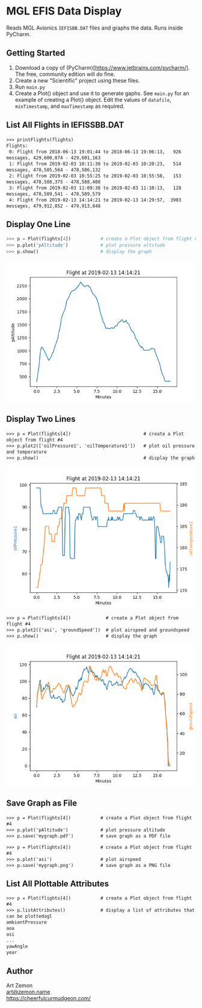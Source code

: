 # MGL EFIS Data Display

Reads MGL Avionics `IEFISBB.DAT` files and graphs the data. 
Runs inside PyCharm.

## Getting Started

1) Download a copy of (PyCharm)[https://www.jetbrains.com/pycharm/]. The free, community edition will do fine.
1) Create a new "Scientific" project using these files.
1) Run `main.py`
1) Create a Plot() object and use it to generate gaphs. See `main.py` for an example of creating a Plot() object. Edit the values of `datafile`, `minTimestamp`, and `maxTimestamp` as required.

## List All Flights in IEFISSBB.DAT
```
>>> printFlights(flights)
Flights:
 0: Flight from 2018-06-13 19:01:44 to 2018-06-13 19:06:13,   926 messages, 429,600,874 - 429,601,163
 1: Flight from 2019-02-03 10:11:30 to 2019-02-03 10:20:23,   514 messages, 478,585,564 - 478,586,132
 2: Flight from 2019-02-03 10:55:25 to 2019-02-03 10:55:58,   153 messages, 478,588,375 - 478,588,408
 3: Flight from 2019-02-03 11:09:38 to 2019-02-03 11:10:13,   128 messages, 478,589,541 - 478,589,579
 4: Flight from 2019-02-13 14:14:21 to 2019-02-13 14:29:57,  3903 messages, 479,912,852 - 479,913,848
```

## Display One Line
```python
>>> p = Plot(flights[4])           # create a Plot object from flight #4
>>> p.plot('pAltitude')            # plot pressure altitude
>>> p.show()                       # display the graph
```

![altitude](samples/altitude.png)

## Display Two Lines
```
>>> p = Plot(flights[4])                           # create a Plot object from flight #4
>>> p.plot2(['oilPressure1', 'oilTemperature1'])   # plot oil pressure and temperature
>>> p.show()                                       # display the graph
```

![oil pressure and tempeerature](samples/oil.png)

```
>>> p = Plot(flights[4])             # create a Plot object from flight #4
>>> p.plot2(['asi', 'groundSpeed'])  # plot airspeed and groundspeed
>>> p.show()                         # display the graph
```

![airspeed and groundspeed](samples/speed.png)

## Save Graph as File
```
>>> p = Plot(flights[4])           # create a Plot object from flight #4
>>> p.plot('pAltitude')            # plot pressure altitude
>>> p.save('mygraph.pdf')          # save graph as a PDF file
```

```
>>> p = Plot(flights[4])           # create a Plot object from flight #4
>>> p.plot('asi')                  # plot airspeed
>>> p.save('mygraph.png')          # save graph as a PNG file
```

## List All Plottable Attributes
```
>>> p = Plot(flights[4])           # create a Plot object from flight #4
>>> p.listAttributes()             # display a list of attributes that can be plottedagl
ambientPressure
aoa
asi
...
yawAngle
year
```

## Author

Art Zemon <br>
art@zemon.name <br>
https://cheerfulcurmudgeon.com/
